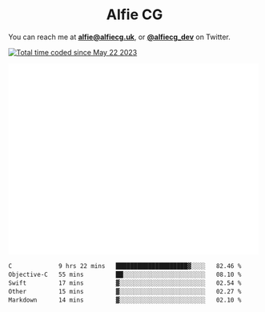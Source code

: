 <h1 align="center">Alfie CG</h1>

You can reach me at **alfie@alfiecg.uk**, or **[@alfiecg_dev](https://twitter.com/alfiecg_dev)** on Twitter.

<a href="https://wakatime.com/@61592169-b9cf-4af8-b6fa-8ac7d4369b01"><img src="https://wakatime.com/badge/user/61592169-b9cf-4af8-b6fa-8ac7d4369b01.svg" alt="Total time coded since May 22 2023" /></a>


<img align="center" src="/github-metrics.svg" alt="Metrics" width="500">

 <!--[![GitHub Streak](https://streak-stats.demolab.com/?user=alfiecg24)](https://git.io/streak-stats)-->

<!--START_SECTION:waka-->

```txt
C             9 hrs 22 mins   ████████████████████▓░░░░   82.46 %
Objective-C   55 mins         ██░░░░░░░░░░░░░░░░░░░░░░░   08.10 %
Swift         17 mins         ▓░░░░░░░░░░░░░░░░░░░░░░░░   02.54 %
Other         15 mins         ▓░░░░░░░░░░░░░░░░░░░░░░░░   02.27 %
Markdown      14 mins         ▓░░░░░░░░░░░░░░░░░░░░░░░░   02.10 %
```

<!--END_SECTION:waka-->
